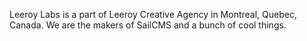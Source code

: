 Leeroy Labs is a part of Leeroy Creative Agency in Montreal, Quebec, Canada. We are the makers of SailCMS and a bunch of cool things.
